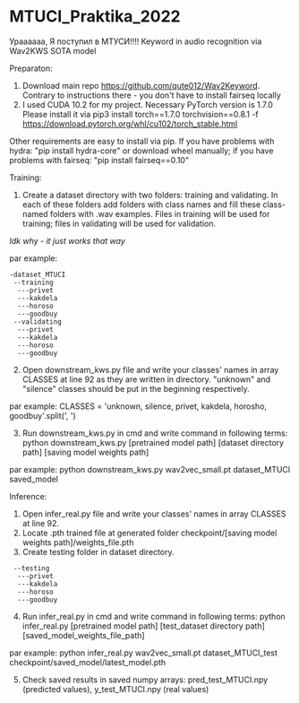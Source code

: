 # MTUCI_Praktika_2022
Ураааааа, Я поступил в МТУСИ!!!!
Keyword in audio recognition via Wav2KWS SOTA model


Preparaton:
1. Download main repo https://github.com/qute012/Wav2Keyword. Contrary to instructions there - you don't have to install fairseq locally
2. I used CUDA 10.2 for my project. Necessary PyTorch version is 1.7.0 Please install it via
pip3 install torch==1.7.0 torchvision==0.8.1 -f https://download.pytorch.org/whl/cu102/torch_stable.html

Other requirements are easy to install via pip. If you have problems with hydra: "pip install hydra-core" or download wheel manually; if you have problems with fairseq: "pip install fairseq==0.10"


Training:
1. Create a dataset directory with two folders: training and validating. In each of these folders add folders with class names and fill these class-named folders with .wav examples. Files in training will be used for training; files in validating will be used for validation. 

*Idk why - it just works that way*

par example:
```
-dataset_MTUCI
 --training
  ---privet
  ---kakdela
  ---horoso
  ---goodbuy
 --validating
  ---privet
  ---kakdela
  ---horoso
  ---goodbuy
```
 2. Open downstream_kws.py file and write your classes' names in array CLASSES at line 92 as they are written in directory. "unknown" and "silence" classes should be put in the beginning respectively.
 
 par example: CLASSES = 'unknown, silence, privet, kakdela, horosho, goodbuy'.split(', ')
 
 3. Run downstream_kws.py in cmd and write command in following terms:
 python downstream_kws.py [pretrained model path] [dataset directory path] [saving model weights path]
 
 par example:
 python downstream_kws.py wav2vec_small.pt dataset_MTUCI saved_model
 
 
 Inference:
 1. Open infer_real.py file and write your classes' names in array CLASSES at line 92.
 2. Locate .pth trained file at generated folder checkpoint/[saving model weights path]/weights_file.pth
 3. Create testing folder in dataset directory.
```
 --testing
  ---privet
  ---kakdela
  ---horoso
  ---goodbuy
```
 4. Run infer_real.py in cmd and write command in following terms:
 python infer_real.py [pretrained model path] [test_dataset directory path] [saved_model_weights_file_path]
 
 par example:
 python infer_real.py wav2vec_small.pt dataset_MTUCI_test checkpoint/saved_model/latest_model.pth

5. Check saved results in saved numpy arrays: pred_test_MTUCI.npy (predicted values), y_test_MTUCI.npy (real values)
